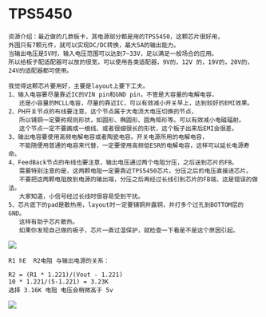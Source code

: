 # TPS5450 
    资源介绍：最近做的几款板卡，其电源部分都是用的TPS5450，这颗芯片很好用，
    外围只有7颗元件，就可以实现DC/DC转换，最大5A的输出能力。
    当输出电压是5V时，输入电压范围可以达到7~33V，足以满足一般场合的应用。
    所以给板子配适配器可以放的很宽，可以使用各类适配器，9V的，12V 的，19V的，20V的，24V的适配器都可使用。

    我觉得这颗芯片要用好，主要是layout上要下工夫。
    1、输入电容要尽量靠近IC的VIN pin和GND pin，不管是大容量的电解电容，
       还是小容量的MCLL电容，尽量的靠近IC，可以有效减小开关早上，达到较好的EMI效果。
    2、PH开关节点的布线要注意，这个节点属于大电流大电压切换的节点，
       所以铺铜一定要称规则形状，如圆形、椭圆形、圆角矩形等。可以有效减小电磁辐射。
       这个节点一定不要画成一根线、或者很细很长的形状，这个板子出来后EMI会很差。
    3、输出电容要使用高频电解电容或者陶瓷电容。开关电源所用的电解电容，
       不能随便用普通的电容来代替，一定要使用高频低ESR的电解电容，这样可以延长电源寿命。
    4、FeedBack节点的布线也要注意，输出电压通过两个电阻分压，之后送到芯片的FB。
       需要特别注意的是，这两颗电阻一定要靠近TPS5450芯片。分压之后的电压直接进芯片。
       不要把这两颗电阻放到电源的输出端，分压之后再经过长线引到芯片的FB端，这是错误的做法。
       大家知道，小信号经过长线时很容易受到干扰。
    5、芯片底下的pad是散热用，layout时一定要铺铜并露铜，并打多个过孔到BOTTOM层的GND。
       这样有助于芯片散热。
       如果你发现自己做的板子，芯片一直过温保护，就检查一下看是不是这个原因引起。
       
![](https://github.com/Ewenwan/ShiYanLou/blob/master/MCU/stm32/img/tsp5450_sc.PNG)
    
    R1 hE  R2电阻 与输出电源的关系：
    
    R2 = (R1 * 1.221)/(Vout - 1.221)
    10 * 1.221/(5-1.221) = 3.23K
    选择 3.16K 电阻 电压会稍微高于 5v

![](https://github.com/Ewenwan/ShiYanLou/blob/master/MCU/stm32/img/TSP5450.JPG)
